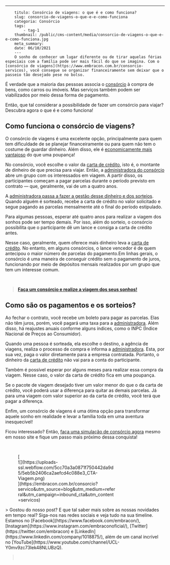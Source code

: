 ---
        titulo: Consórcio de viagens: o que é e como funciona?
        slug: consorcio-de-viagens-o-que-e-e-como-funciona
        categoria: Consórcio
        tags:
            - tag-1
        thumbnail: /public/cms-content/media/consorcio-de-viagens-o-que-e-e-como-funciona.jpg
        meta_summary: 
        date: 06/10/2021
        ---
        O sonho de conhecer um lugar diferente ou de tirar aquelas férias especiais com a família pode ser mais fácil do que se imagina. Com o [consórcio de viagens](https://www.embracon.com.br/consorcio-servicos), você consegue se organizar financeiramente sem deixar que o passeio tão desejado pese no bolso.

É verdade que a maioria das pessoas associa o [consórcio](https://www.embracon.com.br/conhecaoconsorcio/o-que-e-consorcio) à compra de bens, como carros ou imóveis. Mas serviços também podem ser viabilizados por meio dessa forma de pagamento.

Então, que tal considerar a possibilidade de fazer um consórcio para viajar? Descubra agora o que é e como funciona!

Como funciona o consórcio de viagens?
-------------------------------------

O consórcio de viagens é uma excelente opção, principalmente para quem tem dificuldade de se planejar financeiramente ou para quem não tem o costume de guardar dinheiro. Além disso, ele é [economicamente mais vantajoso](https://www.embracon.com.br/blog/viagem-economica-confira-nossas-dicas-para-viajar-com-pouco-dinheiro) do que uma poupança!

No consórcio, você escolhe o valor da [carta de crédito](https://www.embracon.com.br/conhecaoconsorcio/o-que-e-carta-de-credito), isto é, o montante de dinheiro de que precisa para viajar. Então, a [administradora do consórcio](https://www.embracon.com.br/blog/afinal-o-que-uma-administradora-de-consorcio-faz) abre um grupo com os interessados em viagem. A partir disso, os participantes começam a pagar parcelas durante o período previsto em contrato — que, geralmente, vai de um a quatro anos.

A [administradora passa a fazer a gestão desse dinheiro e dos sorteios](https://www.embracon.com.br/conhecaoconsorcio/o-que-e-uma-administradora-de-consorcio). Quando alguém é sorteado, recebe a carta de crédito no valor solicitado e segue pagando as parcelas mensalmente até o final do período estipulado.

Para algumas pessoas, esperar até quatro anos para realizar a viagem dos sonhos pode ser tempo demais. Por isso, além do sorteio, o consórcio possibilita que o participante dê um lance e consiga a carta de crédito antes.

Nesse caso, geralmente, quem oferece mais dinheiro leva a [carta de crédito](https://www.embracon.com.br/conhecaoconsorcio/o-que-e-carta-de-credito). No entanto, em alguns consórcios, o lance vencedor é de quem antecipou o maior número de parcelas do pagamento.Em linhas gerais, o consórcio é uma maneira de conseguir crédito sem o pagamento de juros, funcionando por meio de depósitos mensais realizados por um grupo que tem um interesse comum.

‍

> [ **Faça um consórcio e realize a viagem dos seus sonhos!**](https://www.embracon.com.br/consorcio-servicos)

Como são os pagamentos e os sorteios?
-------------------------------------

Ao fechar o contrato, você recebe um boleto para pagar as parcelas. Elas não têm juros, porém, você pagará uma taxa para a [administradora](https://www.embracon.com.br/conhecaoconsorcio/o-que-e-uma-administradora-de-consorcio). Além disso, há reajustes anuais conforme alguns índices, como o INPC (Índice Nacional de Preços ao Consumidor).

Quando uma pessoa é sorteada, ela escolhe o destino, a agência de viagens, realiza o processo de compra e informa a [administradora](https://www.embracon.com.br/blog/afinal-o-que-uma-administradora-de-consorcio-faz). Esta, por sua vez, paga o valor diretamente para a empresa contratada. Portanto, o dinheiro da [carta de crédito](https://www.embracon.com.br/conhecaoconsorcio/o-que-e-carta-de-credito) não vai para a conta do participante.

Também é possível esperar por alguns meses para realizar essa compra da viagem. Nesse caso, o valor da carta de crédito fica em uma poupança.

Se o pacote de viagem desejado tiver um valor menor do que o da carta de crédito, você poderá usar a diferença para quitar as demais parcelas. Já para uma viagem com valor superior ao da carta de crédito, você terá que pagar a diferença.

Enfim, um consórcio de viagens é uma ótima opção para transformar aquele sonho em realidade e levar a família toda em uma aventura inesquecível!

Ficou interessado? Então, [faça uma simulação de consórcio agora](https://www.embracon.com.br/consorcio-servicos) mesmo em nosso site e fique um passo mais próximo dessa conquista!

‍

<figure class="w-richtext-figure-type-image w-richtext-align-center" style="max-width:310px">[<div>![](https://uploads-ssl.webflow.com/5cc70a3a0871f750442da9d5/5eb5b2406ca2aefcd4c088e3_CTA-Viagem.png)</div>](https://embracon.com.br/consorcio?servico&utm_source=blog&utm_medium=referral&utm_campaign=inbound_cta&utm_content=servicos)</figure>> Gostou do nosso post? E que tal saber mais sobre as nossas novidades em tempo real? Siga-nos nas redes sociais e veja tudo na sua timeline. Estamos no [Facebook](https://www.facebook.com/embracon/), [Instagram](https://www.instagram.com/embraconoficial/), [Twitter](https://twitter.com/embracon) e [LinkedIn](https://www.linkedin.com/company/1018875/), além de um canal incrível no [YouTube](https://www.youtube.com/channel/UCL-Y0mv9zc73Iek48NLUBzQ).

> ‍
        